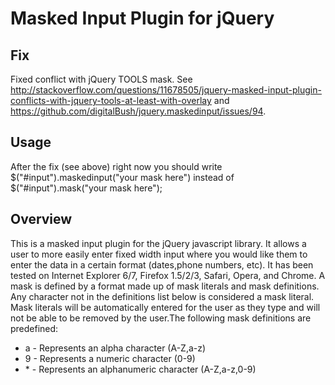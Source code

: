 Masked Input Plugin for jQuery
==============================

Fix
---
Fixed conflict with jQuery TOOLS mask. See http://stackoverflow.com/questions/11678505/jquery-masked-input-plugin-conflicts-with-jquery-tools-at-least-with-overlay
and https://github.com/digitalBush/jquery.maskedinput/issues/94.

Usage
-----
After the fix (see above) right now you should write $("#input").maskedinput("your mask here") instead of $("#input").mask("your mask here");

Overview
--------
This is a masked input plugin for the jQuery javascript library. It allows a user to more easily enter fixed width input where you would like them to enter the data in a certain format (dates,phone numbers, etc). It has been tested on Internet Explorer 6/7, Firefox 1.5/2/3, Safari, Opera, and Chrome.  A mask is defined by a format made up of mask literals and mask definitions. Any character not in the definitions list below is considered a mask literal. Mask literals will be automatically entered for the user as they type and will not be able to be removed by the user.The following mask definitions are predefined:

* a - Represents an alpha character (A-Z,a-z)
* 9 - Represents a numeric character (0-9)
* \* - Represents an alphanumeric character (A-Z,a-z,0-9)
